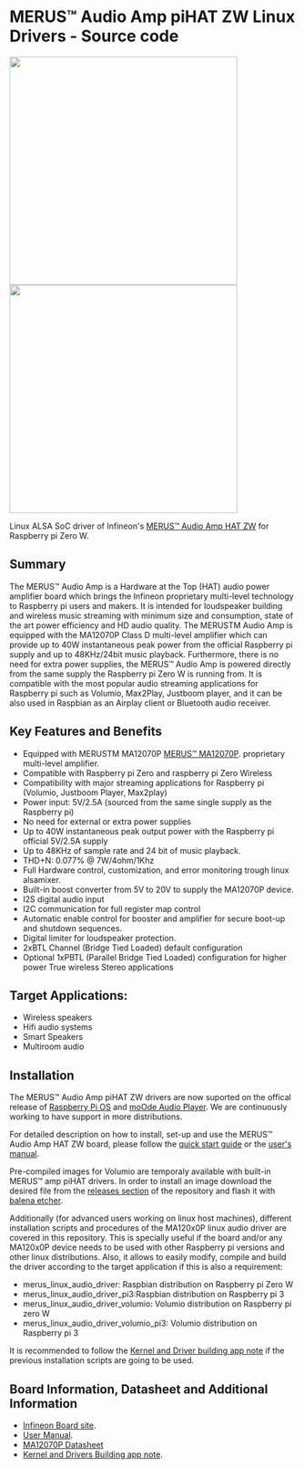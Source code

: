 # MERUS™ Audio Amp piHAT ZW Linux Drivers - Source code

<img src="https://github.com/Infineon/merus-audio-amp-hat-zw/blob/master/KIT_40W_AMP_HAT_ZW_webpage_topview.jpg" style="max-width:100%;" width="400">
<img src="https://github.com/Infineon/merus-audio-amp-hat-zw/blob/master/KIT_40W_AMP_HAT_ZW_webpage_sideview.jpg" style="max-width:100%;" width="400">

Linux ALSA SoC driver of Infineon's [MERUS™ Audio Amp HAT ZW](https://www.infineon.com/cms/en/product/evaluation-boards/tle94112el_shield/) for Raspberry pi Zero W.

## Summary
The MERUS™ Audio Amp is a Hardware at the Top (HAT) audio power amplifier board which brings the Infineon proprietary multi-level technology to Raspberry pi users and makers. It is intended for loudspeaker building and wireless music streaming with minimum size and consumption, state of the art power efficiency and HD audio quality. The MERUSTM Audio Amp is equipped with the MA12070P Class D multi-level amplifier which can provide up to 40W instantaneous peak power from the official Raspberry pi supply and up to 48KHz/24bit music playback. Furthermore, there is no need for extra power supplies, the MERUS™ Audio Amp is powered directly from the same supply the Raspberry pi Zero W is running from. It is compatible with the most popular audio streaming applications for Raspberry pi such as Volumio, Max2Play, Justboom player, and it can be also used in Raspbian as an Airplay client or Bluetooth audio receiver.

## Key Features and Benefits
-	Equipped with MERUSTM MA12070P [MERUS™ MA12070P](https://www.infineon.com/cms/en/product/power/class-d-audio-amplifier-solutions/integrated-class-d-audio-amplifier-ics/ma12070p/).
 proprietary multi-level amplifier.
-	Compatible with Raspberry pi Zero and raspberry pi Zero Wireless
-	Compatibility with major streaming applications for Raspberry pi (Volumio, Justboom Player, Max2play)
-	Power input: 5V/2.5A (sourced from the same single supply as the Raspberry pi)
-	No need for external or extra power supplies
-	Up to 40W instantaneous peak output power with the Raspberry pi official 5V/2.5A supply
-	Up to 48KHz of sample rate and 24 bit of music playback.
-	THD+N: 0.077% @ 7W/4ohm/1Khz
-	Full Hardware control, customization, and error monitoring trough linux alsamixer.
-	Built-in boost converter from 5V to 20V to supply the MA12070P device.
-	I2S digital audio input
-	I2C communication for full register map control
-	Automatic enable control for booster and amplifier for secure boot-up and shutdown sequences.
-	Digital limiter for loudspeaker protection.
-	2xBTL Channel (Bridge Tied Loaded) default configuration
-	Optional 1xPBTL (Parallel Bridge Tied Loaded) configuration for higher power True wireless Stereo applications

## Target Applications:
* Wireless speakers
* Hifi audio systems
* Smart Speakers
* Multiroom audio

## Installation

The MERUS™ Audio Amp piHAT ZW drivers are now suported on the offical release of [Raspberry Pi OS](https://www.raspberrypi.org/downloads/raspberry-pi-os/) and [moOde Audio Player](https://moodeaudio.org/). We are continuously working to have support in more distributions.

For detailed description on how to install, set-up and use the MERUS™ Audio Amp HAT ZW board, please follow the [quick start guide](https://www.infineon.com/dgdl/Infineon-Quickstartguide_KIT_40W_AMP_HAT_ZW%20-AdditionalTechnicalInformation-v01_00-EN.pdf?fileId=5546d4626eab8fbf016eeb75f58a6326) or the [user's manual](https://www.infineon.com/dgdl/Infineon-KIT_40W_AMP_HAT_ZW-UserManual-v01_00-EN.pdf?fileId=5546d4626eab8fbf016eef8084096be6).

Pre-compiled images for Volumio are temporaly available with built-in MERUS™ amp piHAT drivers. In order to install an image download the desired file from the [releases section](https://github.com/Infineon/merus-audio-amp-hat-zw/releases) of the repository and flash it with [balena etcher](https://www.balena.io/etcher/).

Additionally (for advanced users working on linux host machines), different installation scripts and procedures of the MA120x0P linux audio driver are covered in this repository. This is specially useful if the board and/or any MA120x0P device needs to be used with other Raspberry pi versions and other linux distributions. Also, it allows to easily modify, compile and build the driver according to the target application if this is also a requirement:
- merus_linux_audio_driver: Raspbian distribution on Raspberry pi Zero W
- merus_linux_audio_driver_pi3:Raspbian distribution on Raspberry pi 3
- merus_linux_audio_driver_volumio: Volumio distribution on Raspberry pi zero W
- merus_linux_audio_driver_volumio_pi3: Volumio distribution on Raspberry pi 3

It is recommended to follow the [Kernel and Driver building app note](https://www.infineon.com/dgdl/Infineon-KIT_40W_AMP_HAT_ZW-ApplicationNotes-v01_00-EN.pdf?fileId=5546d4626eab8fbf016eef808ad46be9) if the previous installation scripts are going to be used.

## Board Information, Datasheet and Additional Information
* [Infineon Board site](https://www.infineon.com/cms/en/product/evaluation-boards/kit_40w_amp_hat_zw/).
* [User Manual](https://www.infineon.com/dgdl/Infineon-KIT_40W_AMP_HAT_ZW-UserManual-v01_00-EN.pdf?fileId=5546d4626eab8fbf016eef8084096be6).
* [MA12070P Datasheet](https://www.infineon.com/dgdl/Infineon-MA12070P-DS-v01_00-EN.pdf?fileId=5546d46264a8de7e0164b761f2f261e4)
* [Kernel and Drivers Building app note](https://www.infineon.com/dgdl/Infineon-KIT_40W_AMP_HAT_ZW-ApplicationNotes-v01_00-EN.pdf?fileId=5546d4626eab8fbf016eef808ad46be9).
